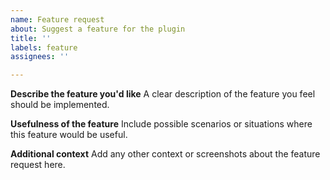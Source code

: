```yaml
---
name: Feature request
about: Suggest a feature for the plugin
title: ''
labels: feature
assignees: ''

---
```


**Describe the feature you'd like**
A clear description of the feature you feel should be implemented.

**Usefulness of the feature**
Include possible scenarios or situations where this feature would be useful.

**Additional context**
Add any other context or screenshots about the feature request here.
